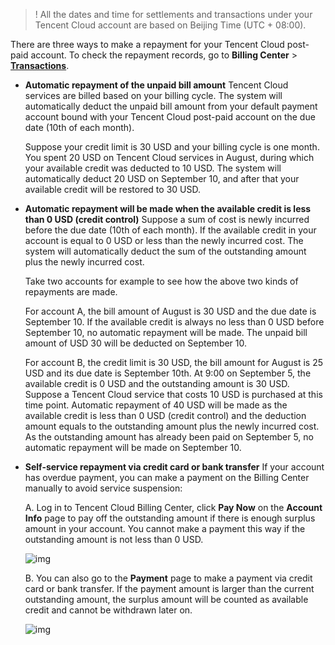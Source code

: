 >! All the dates and time for settlements and transactions under your Tencent Cloud account are based on Beijing Time (UTC + 08:00).

There are three ways to make a repayment for your Tencent Cloud post-paid account. To check the repayment records, go to **Billing Center** > **[Transactions](https://console.cloud.tencent.com/expense/transactions)**.

- **Automatic repayment of the unpaid bill amount**
 Tencent Cloud services are billed based on your billing cycle. The system will automatically deduct the unpaid bill amount from your default payment account bound with your Tencent Cloud post-paid account on the due date (10th of each month).


  Suppose your credit limit is 30 USD and your billing cycle is one month. You spent 20 USD on Tencent Cloud services in August, during which your available credit was deducted to 10 USD. The system will automatically deduct 20 USD on September 10, and after that your available credit will be restored to 30 USD.

- **Automatic repayment will be made when the available credit is less than 0 USD (credit control)**
Suppose a sum of cost is newly incurred before the due date (10th of each month). If the available credit in your account is equal to 0 USD or less than the newly incurred cost. The system will automatically deduct the sum of the outstanding amount plus the newly incurred cost.

  Take two accounts for example to see how the above two kinds of repayments are made.

   For account A, the bill amount of August is 30 USD and the due date is September 10. If the available credit is always no less than 0 USD before September 10, no automatic repayment will be made. The unpaid bill amount of USD 30 will be deducted on September 10.

   For account B, the credit limit is 30 USD, the bill amount for August is 25 USD and its due date is September 10th. At 9:00 on September 5, the available credit is 0 USD and the outstanding amount is 30 USD. Suppose a Tencent Cloud service that costs 10 USD is purchased at this time point. Automatic repayment of 40 USD will be made as the available credit is less than 0 USD (credit control) and the deduction amount equals to the outstanding amount plus the newly incurred cost. As the outstanding amount has already been paid on September 5, no automatic repayment will be made on September 10.

- **Self-service repayment via credit card or bank transfer**
If your account has overdue payment, you can make a payment on the Billing Center manually to avoid service suspension:

  A. Log in to Tencent Cloud Billing Center, click **Pay Now** on the **Account Info** page to pay off the outstanding amount if there is enough surplus amount in your account. You cannot make a payment this way if the outstanding amount is not less than 0 USD.

  ![img](https://main.qcloudimg.com/raw/727e717458be6b6a2d36350ff02ff595.png)

  B. You can also go to the **Payment** page to make a payment via credit card or bank transfer. If the payment amount is larger than the current outstanding amount, the surplus amount will be counted as available credit and cannot be withdrawn later on.

  ![img](https://main.qcloudimg.com/raw/109f2fa36fd3078cdb885a3e45ffab3a.png)

